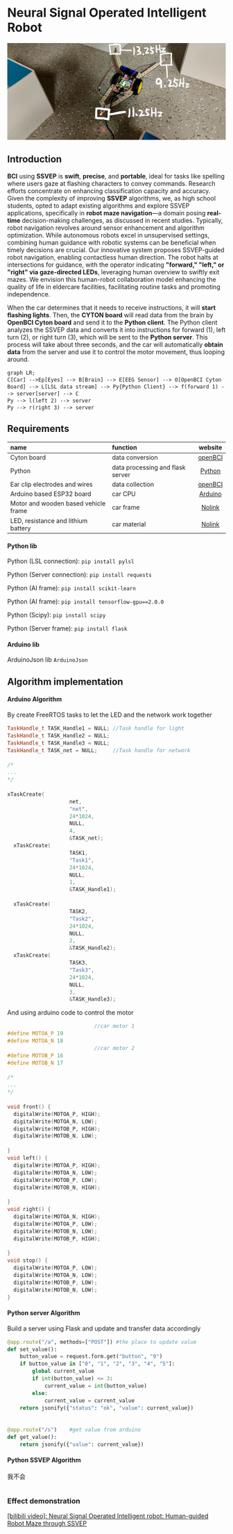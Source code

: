 # Neural Signal Operated Intelligent Robot

![car](https://github.com/QABCI/Neural-Signal-Operated-Intelligent-Robot/blob/main/temp/car.jpg?raw=true "car")

## Introduction

**BCI** using **SSVEP** is **swift**, **precise**, and **portable**, ideal for tasks like spelling where users gaze at flashing characters to convey commands. Research efforts concentrate on enhancing classification capacity and accuracy. Given the complexity of improving **SSVEP** algorithms, we, as high school students, opted to adapt existing algorithms and explore SSVEP applications, specifically in **robot maze navigation**—a domain posing **real-time** decision-making challenges, as discussed in recent studies.
Typically, robot navigation revolves around sensor enhancement and algorithm optimization. While autonomous robots excel in unsupervised settings, combining human guidance with robotic systems can be beneficial when timely decisions are crucial. Our innovative system proposes SSVEP-guided robot navigation, enabling contactless human direction. The robot halts at intersections for guidance, with the operator indicating **"forward," "left," or "right" via gaze-directed LEDs**, leveraging human overview to swiftly exit mazes.
We envision this human-robot collaboration model enhancing the quality of life in eldercare facilities, facilitating routine tasks and promoting independence.

When the car determines that it needs to receive instructions, it will **start flashing lights**. Then, the **CYTON board** will read data from the brain by **OpenBCI Cyton board** and send it to the **Python client**. The Python client analyzes the SSVEP data and converts it into instructions for forward (1), left turn (2), or right turn (3), which will be sent to the **Python server**. This process will take about three seconds, and the car will automatically **obtain data** from the server and use it to control the motor movement, thus looping around.

```mermaid
graph LR;
C[Car] -->Ep[Eyes] --> B[Brain] --> E[EEG Sensor] --> O[OpenBCI Cyton Board] --> L[LSL data stream] --> Py{Python Client} --> f(forward 1) --> server[server] --> C
Py --> l(left 2) --> server
Py --> r(right 3) --> server
```

## Requirements

| name                                 | function                         |                             website                             |
| :----------------------------------- | :------------------------------- | :-------------------------------------------------------------: |
| Cyton board                          | data conversion                  | [openBCI](https://docs.openbci.com/GettingStarted/Boards/CytonGS/) |
| Python                               | data processing and flask server |            [Python](https://www.python.org/downloads/)            |
| Ear clip electrodes and wires        | data collection                  | [openBCI](https://docs.openbci.com/GettingStarted/Boards/CytonGS/) |
| Arduino based ESP32 board            | car CPU                          |                 [Arduino](https://www.arduino.cc/)                 |
| Motor and wooden based vehicle frame | car frame                        |                             [Nolink]()                             |
| LED, resistance and lithium battery  | car material                     |                             [Nolink]()                             |

#### Python lib

Python (LSL connection): `pip install pylsl`

Python (Server connection): `pip install requests`

Python (AI frame): `pip install scikit-learn`

Python (AI frame): `pip install tensorflow-gpu==2.0.0`

Python (Scipy): `pip install scipy`

Python (Server frame): `pip install flask`

#### Arduino lib

ArduinoJson lib `ArduinoJson`

## Algorithm implementation

#### Arduino Algorithm

By create FreeRTOS tasks to let the LED and the network work together

```cpp
TaskHandle_t TASK_Handle1 = NULL; //Task handle for light
TaskHandle_t TASK_Handle2 = NULL;
TaskHandle_t TASK_Handle3 = NULL;
TaskHandle_t TASK_net = NULL;     //Task handle for network

/*
...
*/

xTaskCreate(
                    net,
                    "net",
                    24*1024,
                    NULL,
                    4,
                    &TASK_net);
  xTaskCreate(
                    TASK1,
                    "Task1",
                    24*1024,
                    NULL,
                    1,
                    &TASK_Handle1);
 
  xTaskCreate(
                    TASK2,
                    "Task2",
                    24*1024,
                    NULL,
                    2,
                    &TASK_Handle2);
  xTaskCreate(
                    TASK3,
                    "Task3",
                    24*1024,
                    NULL,
                    3,
                    &TASK_Handle3);
```

And using arduino code to control the motor

```cpp
                            //car motor 1
#define MOTOA_P 19
#define MOTOA_N 18
                            //car motor 2
#define MOTOB_P 16
#define MOTOB_N 17

/*
...
*/

void front() {
  digitalWrite(MOTOA_P, HIGH);
  digitalWrite(MOTOA_N, LOW);
  digitalWrite(MOTOB_P, HIGH);
  digitalWrite(MOTOB_N, LOW);

}
void left() {
  digitalWrite(MOTOA_P, HIGH);
  digitalWrite(MOTOA_N, LOW);
  digitalWrite(MOTOB_P, LOW);
  digitalWrite(MOTOB_N, HIGH);

}
void right() {
  digitalWrite(MOTOA_N, HIGH);
  digitalWrite(MOTOA_P, LOW);
  digitalWrite(MOTOB_N, LOW);
  digitalWrite(MOTOB_P, HIGH);

}
void stop() {
  digitalWrite(MOTOA_P, LOW);
  digitalWrite(MOTOA_N, LOW);
  digitalWrite(MOTOB_P, LOW);
  digitalWrite(MOTOB_N, LOW);
}
```

#### Python server Algorithm

Build a server using Flask and update and transfer data accordingly

```python
@app.route("/a", methods=["POST"]) #the place to update value
def set_value():
    button_value = request.form.get("button", "0")
    if button_value in ["0", "1", "2", "3", "4", "5"]:
        global current_value
        if int(button_value) <= 3:
            current_value = int(button_value)
        else:
            current_value = current_value
    return jsonify({"status": "ok", "value": current_value})


@app.route("/s")    #get value from arduino
def get_value():
    return jsonify({"value": current_value})
```

#### Python SSVEP Algorithm

我不会

```python

```

### Effect demonstration

[[bilibili video]: Neural Signal Operated Intelligent robot: Human-guided Robot Maze through SSVEP](https://www.bilibili.com/video/BV13VhpeHETQ/?share_source=copy_web&vd_source=89ecb8a80210694715131011e61eab9d)